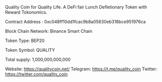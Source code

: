 Quality Coin for Quality Life.
A DeFi fair Lunch Defletionary Token with Reward Tokonomics.

Contract Address : 0xc048ff10dd1fcac9b8a05830eb318bce951976ca

Block Chain Network:	Binance Smart Chain

Token Type:	BEP20

Token Symbol: QUALITY

Total supply: 1,000,000,000,000


Website: https://qualitycoin.net/
Telegram: https://t.me/quality_coin
Twitter: https://twitter.com/quality_coin

